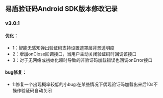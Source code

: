## 易盾验证码Android SDK版本修改记录

### v3.0.1 
#### 优化：
- 1：智能无感知弹出验证码支持设置遮罩层背景透明度
- 2：增加onClose回调接口，当用户主动关闭验证码时回调该接口
- 3：对于无网络或初始化超时导致的非验证码加载错误也回调onError接口
#### bug修复：
- 1:修复一个出现概率较低的小bug:在某些情况下偶现验证码加载出来后10s不操作验证码自动关闭

